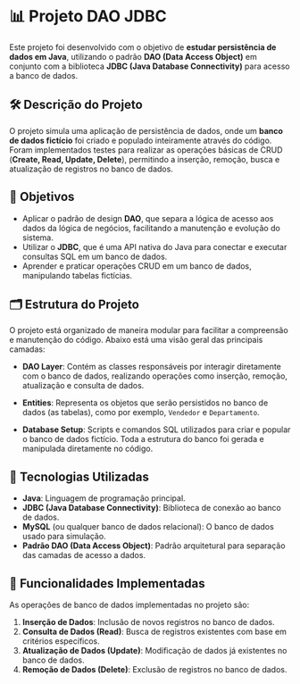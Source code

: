 # 📊 Projeto DAO JDBC

Este projeto foi desenvolvido com o objetivo de **estudar persistência de dados em Java**, utilizando o padrão **DAO (Data Access Object)** em conjunto com a biblioteca **JDBC (Java Database Connectivity)** para acesso a banco de dados.

## 🛠️ Descrição do Projeto

O projeto simula uma aplicação de persistência de dados, onde um **banco de dados fictício** foi criado e populado inteiramente através do código. Foram implementados testes para realizar as operações básicas de CRUD (**Create, Read, Update, Delete**), permitindo a inserção, remoção, busca e atualização de registros no banco de dados.

## 🎯 Objetivos

- Aplicar o padrão de design **DAO**, que separa a lógica de acesso aos dados da lógica de negócios, facilitando a manutenção e evolução do sistema.
- Utilizar o **JDBC**, que é uma API nativa do Java para conectar e executar consultas SQL em um banco de dados.
- Aprender e praticar operações CRUD em um banco de dados, manipulando tabelas fictícias.

## 🗂️ Estrutura do Projeto

O projeto está organizado de maneira modular para facilitar a compreensão e manutenção do código. Abaixo está uma visão geral das principais camadas:

- **DAO Layer**: Contém as classes responsáveis por interagir diretamente com o banco de dados, realizando operações como inserção, remoção, atualização e consulta de dados.
  
- **Entities**: Representa os objetos que serão persistidos no banco de dados (as tabelas), como por exemplo, `Vendedor` e `Departamento`.
  
- **Database Setup**: Scripts e comandos SQL utilizados para criar e popular o banco de dados fictício. Toda a estrutura do banco foi gerada e manipulada diretamente no código.

## 🔧 Tecnologias Utilizadas

- **Java**: Linguagem de programação principal.
- **JDBC (Java Database Connectivity)**: Biblioteca de conexão ao banco de dados.
- **MySQL** (ou qualquer banco de dados relacional): O banco de dados usado para simulação.
- **Padrão DAO (Data Access Object)**: Padrão arquitetural para separação das camadas de acesso a dados.

## 📝 Funcionalidades Implementadas

As operações de banco de dados implementadas no projeto são:

1. **Inserção de Dados**: Inclusão de novos registros no banco de dados.
2. **Consulta de Dados (Read)**: Busca de registros existentes com base em critérios específicos.
3. **Atualização de Dados (Update)**: Modificação de dados já existentes no banco de dados.
4. **Remoção de Dados (Delete)**: Exclusão de registros no banco de dados.
